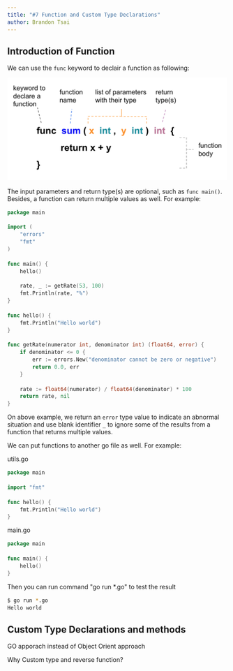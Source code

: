 ```yaml
---
title: "#7 Function and Custom Type Declarations"
author: Brandon Tsai
---
```

Introduction of Function
-------------------------

We can use the `func` keyword to declair a function as following: 

![](images/07_go_function_declair.png)


The input parameters and return type(s) are optional, such as `func main()`. Besides, a function can return multiple values as well. For example:

```go
package main

import (
	"errors"
	"fmt"
)

func main() {
	hello()

	rate, _ := getRate(53, 100)
	fmt.Println(rate, "%")
}

func hello() {
	fmt.Println("Hello world")
}

func getRate(numerator int, denominator int) (float64, error) {
	if denominator <= 0 {
		err := errors.New("denominator cannot be zero or negative")
		return 0.0, err
	}

	rate := float64(numerator) / float64(denominator) * 100
	return rate, nil
}
```


On above example, we return an `error` type value to indicate an abnormal situation and use blank identifier `_` to ignore some of the results from a function that returns multiple values.


We can put functions to another go file as well. For example:

utils.go

```go
package main

import "fmt"

func hello() {
	fmt.Println("Hello world")
}

```

main.go

```go
package main

func main() {
	hello()
}

```

Then you can run command "go run *.go" to test the result

```bash
$ go run *.go
Hello world

```



Custom Type Declarations and methods
--------

GO apporach instead of Object Orient approach

Why Custom type and reverse function?